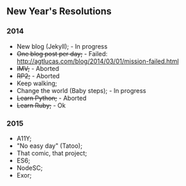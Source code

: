 ## New Year's Resolutions

### 2014

* New blog (Jekyll); - In progress
* ~~One blog post per day;~~ - Failed: http://agtlucas.com/blog/2014/03/01/mission-failed.html
* ~~IMV;~~ - Aborted
* ~~RP2;~~ - Aborted
* Keep walking;
* Change the world (Baby steps); - In progress
* ~~Learn Python;~~ - Aborted
* ~~Learn Ruby;~~ - Ok

### 2015

* A11Y;
* "No easy day" (Tatoo);
* That comic, that project;
* ES6;
* NodeSC;
* Exor;
